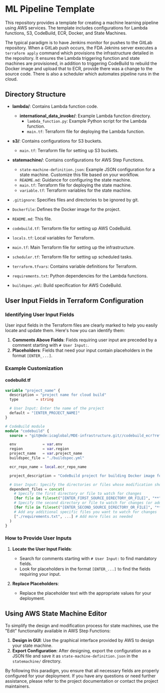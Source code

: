 # ML Pipeline Template

This repository provides a template for creating a machine learning pipeline using AWS services. The template includes configurations for Lambda functions, S3, CodeBuild, ECR, Docker, and State Machines.

The typical paradigm is to have Jenkins monitor for pushes to the GitLab repository. When a GitLab push occurs, the FDA Jeknins server executes a `terraform apply` command which provisions the infrastructure detailed in the repository. It ensures the Lambda triggering function and state machines are provisioned, in addition to triggering CodeBuild to rebuild the Docker image and upload that to ECR, provide there was a change to the source code. There is also a scheduler which automates pipeline runs in the cloud.

## Directory Structure

- **lambda/**: Contains Lambda function code.
  - **international_data_invoke/**: Example Lambda function directory.
    - `lambda_function.py`: Example Python script for the Lambda function.
    - `main.tf`: Terraform file for deploying the Lambda function.

- **s3/**: Contains configurations for S3 buckets.
  - `main.tf`: Terraform file for setting up S3 buckets.

- **statemachine/**: Contains configurations for AWS Step Functions.
  - `state-machine-definition.json`: Example JSON configuration for a state machine. Customize this file based on your workflow.
  - `README.md`: Guidance for configuring the state machine.
  - `main.tf`: Terraform file for deploying the state machine.
  - `variable.tf`: Terraform variables for the state machine.

- `.gitignore`: Specifies files and directories to be ignored by git.
- `Dockerfile`: Defines the Docker image for the project.
- `README.md`: This file.
- `codebuild.tf`: Terraform file for setting up AWS CodeBuild.
- `locals.tf`: Local variables for Terraform.
- `main.tf`: Main Terraform file for setting up the infrastructure.
- `scheduler.tf`: Terraform file for setting up scheduled tasks.
- `terraform.tfvars`: Contains variable definitions for Terraform.
- `requirements.txt`: Python dependencies for the Lambda functions.
- `buildspec.yml`: Build specification for AWS CodeBuild.

## User Input Fields in Terraform Configuration

### Identifying User Input Fields

User input fields in the Terraform files are clearly marked to help you easily locate and update them. Here's how you can identify them:

1. **Comments Above Fields**: Fields requiring user input are preceded by a comment starting with `# User Input:`.
2. **Placeholders**: Fields that need your input contain placeholders in the format `[ENTER_...]`.

### Example Customization

#### codebuild.tf

```terraform
variable "project_name" {
  description = "project name for cloud build"
  type        = string

  # User Input: Enter the name of the project
  default = "[ENTER_PROJECT_NAME]"
}

# CodeBuild module
module "codebuild" {
  source = "git@mde:icaglobal/MDE-infrastructure.git//codebuild_ecr?ref=v1.12.5"

  env            = var.env
  region         = var.region
  project_name   = var.project_name
  buildspec_file = "./buildspec.yml"

  ecr_repo_name = local.ecr_repo_name

  project_description = "CodeBuild project for building Docker image for ${var.project_name}"

  # User Input: Specify the directories or files whose modification should retrigger CodeBuild
  dependent_files = concat(
    # Specify the first directory or file to watch for changes
    [for file in fileset("[ENTER_FIRST_SOURCE_DIRECTORY_OR_FILE]", "**") : format("%s%s", "[ENTER_FIRST_SOURCE_DIRECTORY_OR_FILE]", file)],
    # Specify the second directory or file to watch for changes (or add more)
    [for file in fileset("[ENTER_SECOND_SOURCE_DIRECTORY_OR_FILE]", "**") : format("%s%s", "[ENTER_SECOND_SOURCE_DIRECTORY_OR_FILE]", file)],
    # Add any additional specific files you want to watch for changes
    ["./requirements.txt", ...] # Add more files as needed
  )
}
```

### How to Provide User Inputs

1. **Locate the User Input Fields**:
   - Search for comments starting with `# User Input:` to find mandatory fields.
   - Look for placeholders in the format `[ENTER_...]` to find the fields requiring your input.

2. **Replace Placeholders**:
   - Replace the placeholder text with the appropriate values for your deployment.

## Using AWS State Machine Editor

To simplify the design and modification process for state machines, use the "Edit" functionality available in AWS Step Functions:

1. **Design in GUI**: Use the graphical interface provided by AWS to design your state machine.
2. **Export Configuration**: After designing, export the configuration as a JSON file and save it as `state-machine-definition.json` in the `statemachine/` directory.

By following this paradigm, you ensure that all necessary fields are properly configured for your deployment. If you have any questions or need further assistance, please refer to the project documentation or contact the project maintainers.
